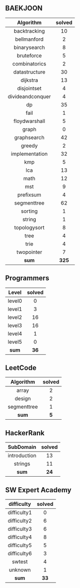 ## BAEKJOON
|    Algorithm    | solved |
| :-------------: | :----: |
|backtracking|10|
|bellmanford|2|
|binarysearch|8|
|bruteforce|5|
|combinatorics|2|
|datastructure|30|
|dijkstra|13|
|disjointset|4|
|divideandconquer|4|
|dp|35|
|fail|1|
|floydwarshall|5|
|graph|0|
|graphsearch|42|
|greedy|2|
|implementation|32|
|kmp|5|
|lca|13|
|math|12|
|mst|9|
|prefixsum|4|
|segmenttree|62|
|sorting|1|
|string|1|
|topologysort|8|
|tree|4|
|trie|4|
|twopointer|7|
| **sum** | **325**|

## Programmers
|    Level    | solved |
| :-------------: | :----: |
|level0|0|
|level1|3|
|level2|16|
|level3|16|
|level4|1|
|level5|0|
| **sum** | **36**|

## LeetCode
|    Algorithm    | solved |
| :-------------: | :----: |
|array|2|
|design|2|
|segmenttree|1|
| **sum** | **5**|

## HackerRank
|    SubDomain    | solved |
| :-------------: | :----: |
|introduction|13|
|strings|11|
| **sum** | **24**|

## SW Expert Academy
|    difficulty    | solved |
| :-------------: | :----: |
|difficulty1|0|
|difficulty2|6|
|difficulty3|6|
|difficulty4|8|
|difficulty5|5|
|difficulty6|3|
|swtest|4|
|unknown|1|
| **sum** | **33**|

